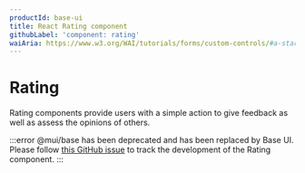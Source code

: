 ```yaml
---
productId: base-ui
title: React Rating component
githubLabel: 'component: rating'
waiAria: https://www.w3.org/WAI/tutorials/forms/custom-controls/#a-star-rating
---
```


# Rating

<p class="description">Rating components provide users with a simple action to give feedback as well as assess the opinions of others.</p>

:::error
@mui/base has been deprecated and has been replaced by Base UI. Please follow [this GitHub issue](https://github.com/mui/base-ui/issues/30) to track the development of the Rating component.
:::
